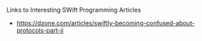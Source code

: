 Links to Interesting SWift Programming Articles
* https://dzone.com/articles/swiftly-becoming-confused-about-protocols-part-ii

